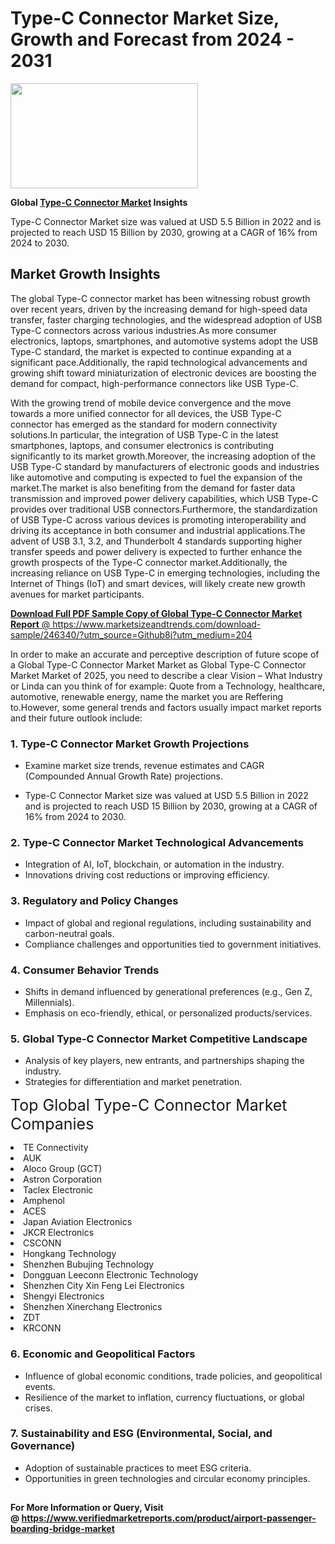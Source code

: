 <H1>Type-C Connector Market Size, Growth and Forecast from 2024 - 2031</H1><img class="aligncenter size-medium wp-image-584254" src="https://thirdeyenews.in/wp-content/uploads/2024/09/Global-Market-Research-300x168.jpeg" alt="" width="300" height="168" /><p><strong>Global&nbsp;<a href="https://www.marketsizeandtrends.com/download-sample/246340/?utm_source=Github8j?utm_medium=204">Type-C Connector Market</a> Insights</strong></p><p>Type-C Connector Market size was valued at USD 5.5 Billion in 2022 and is projected to reach USD 15 Billion by 2030, growing at a CAGR of 16% from 2024 to 2030.</p><p><h2>Market Growth Insights</h2> <p>The global Type-C connector market has been witnessing robust growth over recent years, driven by the increasing demand for high-speed data transfer, faster charging technologies, and the widespread adoption of USB Type-C connectors across various industries.As more consumer electronics, laptops, smartphones, and automotive systems adopt the USB Type-C standard, the market is expected to continue expanding at a significant pace.Additionally, the rapid technological advancements and growing shift toward miniaturization of electronic devices are boosting the demand for compact, high-performance connectors like USB Type-C.</p> <p><a href="#"></a></p> <p>With the growing trend of mobile device convergence and the move towards a more unified connector for all devices, the USB Type-C connector has emerged as the standard for modern connectivity solutions.In particular, the integration of USB Type-C in the latest smartphones, laptops, and consumer electronics is contributing significantly to its market growth.Moreover, the increasing adoption of the USB Type-C standard by manufacturers of electronic goods and industries like automotive and computing is expected to fuel the expansion of the market.The market is also benefiting from the demand for faster data transmission and improved power delivery capabilities, which USB Type-C provides over traditional USB connectors.Furthermore, the standardization of USB Type-C across various devices is promoting interoperability and driving its acceptance in both consumer and industrial applications.The advent of USB 3.1, 3.2, and Thunderbolt 4 standards supporting higher transfer speeds and power delivery is expected to further enhance the growth prospects of the Type-C connector market.Additionally, the increasing reliance on USB Type-C in emerging technologies, including the Internet of Things (IoT) and smart devices, will likely create new growth avenues for market participants.</p> <p><a href="#"></p><p><span class=""><strong>Download Full PDF Sample Copy of Global Type-C Connector Market Report</strong> @ <a href="https://www.marketsizeandtrends.com/download-sample/246340/?utm_source=Github8j?utm_medium=204" target="_blank">https://www.marketsizeandtrends.com/download-sample/246340/?utm_source=Github8j?utm_medium=204</a></span></p><p>In order to make an accurate and perceptive description of future scope of a Global&nbsp;Type-C Connector Market Market as Global&nbsp;Type-C Connector Market Market of 2025, you need to describe a clear Vision &ndash; What Industry or Linda can you think of for example: Quote from a Technology, healthcare, automotive, renewable energy, name the market you are Reffering to.However, some general trends and factors usually impact market reports and their future outlook include:</p><h3>1.&nbsp;<strong>Type-C Connector Market Growth Projections</strong></h3><ul><li>Examine market size trends, revenue estimates and CAGR (Compounded Annual Growth Rate) projections.</li><li><p>Type-C Connector Market size was valued at USD 5.5 Billion in 2022 and is projected to reach USD 15 Billion by 2030, growing at a CAGR of 16% from 2024 to 2030.</p></li></ul><h3>2.&nbsp;<strong>Type-C Connector Market Technological Advancements</strong></h3><ul><li>Integration of AI, IoT, blockchain, or automation in the industry.</li><li>Innovations driving cost reductions or improving efficiency.</li></ul><h3>3.&nbsp;<strong>Regulatory and Policy Changes</strong></h3><ul><li>Impact of global and regional regulations, including sustainability and carbon-neutral goals.</li><li>Compliance challenges and opportunities tied to government initiatives.</li></ul><h3>4.&nbsp;<strong>Consumer Behavior Trends</strong></h3><ul><li>Shifts in demand influenced by generational preferences (e.g., Gen Z, Millennials).</li><li>Emphasis on eco-friendly, ethical, or personalized products/services.</li></ul><h3>5.&nbsp;<strong>Global Type-C Connector Market Competitive Landscape</strong></h3><ul><li>Analysis of key players, new entrants, and partnerships shaping the industry.</li><li>Strategies for differentiation and market penetration.</li></ul><p data-pm-slice="1 1 []"><span style="color: inherit; font-family: inherit; font-size: 25px;">Top Global Type-C Connector Market Companies</span></p><div class="" data-test-id=""><p><li>TE Connectivity</li><li> AUK</li><li> Aloco Group (GCT)</li><li> Astron Corporation</li><li> Taclex Electronic</li><li> Amphenol</li><li> ACES</li><li> Japan Aviation Electronics</li><li> JKCR Electronics</li><li> CSCONN</li><li> Hongkang Technology</li><li> Shenzhen Bubujing Technology</li><li> Dongguan Leeconn Electronic Technology</li><li> Shenzhen City Xin Feng Lei Electronics</li><li> Shengyi Electronics</li><li> Shenzhen Xinerchang Electronics</li><li> ZDT</li><li> KRCONN</li></p></div><h3>6.&nbsp;<strong>Economic and Geopolitical Factors</strong></h3><ul><li>Influence of global economic conditions, trade policies, and geopolitical events.</li><li>Resilience of the market to inflation, currency fluctuations, or global crises.</li></ul><h3>7.&nbsp;<strong>Sustainability and ESG (Environmental, Social, and Governance)</strong></h3><ul><li>Adoption of sustainable practices to meet ESG criteria.</li><li>Opportunities in green technologies and circular economy principles.</li></ul><h2><strong style="font-size: 14px;">For More Information or Query, Visit @&nbsp;</strong><a style="background-color: #ffffff; font-size: 14px;" href="https://www.marketsizeandtrends.com/report/type-c-connector-market/" target="_blank">https://www.verifiedmarketreports.com/product/airport-passenger-boarding-bridge-market</a></h2>